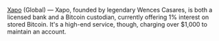 [Xapo](https://xapo.com) (Global) — Xapo, founded by legendary Wences Casares, is both a licensed bank and a Bitcoin custodian, currently offering 1% interest on stored Bitcoin. It's a high-end service, though, charging over $1,000 to maintain an account.